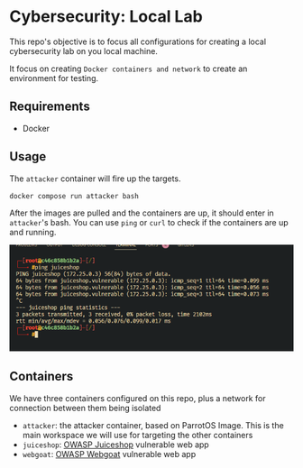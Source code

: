 # Cybersecurity: Local Lab
This repo's objective is to focus all configurations for creating a local cybersecurity lab on you local machine.

It focus on creating `Docker containers and network` to create an environment for testing.

## Requirements
- Docker

## Usage
The `attacker` container will fire up the targets. 
```
docker compose run attacker bash
```
After the images are pulled and the containers are up, it should enter in `attacker`'s bash.
You can use `ping` or `curl` to check if the containers are up and running.

![alt](docs/check-connectivity.png)
## Containers

We have three containers configured on this repo, plus a network for connection between them being isolated

- `attacker`: the attacker container, based on ParrotOS Image. This is the main workspace we will use for targeting the other containers
- `juiceshop`: [OWASP Juiceshop](https://owasp.org/www-project-juice-shop) vulnerable web app
- `webgoat`: [OWASP Webgoat](https://owasp.org/www-project-webgoat) vulnerable web app 
